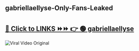 
 ## gabriellaellyse-Only-Fans-Leaked

# <h2><a href="https://clipsfans.com/gabriellaellyse&ref=git">🔗 Click to LINKS ⏩⏩ 👉 🟢 gabriellaellyse </a></h2>

<a href="https://clipsfans.com/gabriellaellyse&ref=git" rel="nofollow" data-target="animated-image.originalLink"><img src="https://i.ibb.co.com/xMMVF88/686577567.gif" alt="Viral Video Original" style="max-width: 100%; display: inline-block;" data-target="animated-image.originalImage"></a>
